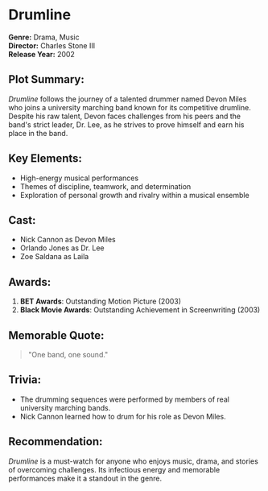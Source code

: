 # Drumline

**Genre:** Drama, Music  
**Director:** Charles Stone III  
**Release Year:** 2002  

## Plot Summary:
*Drumline* follows the journey of a talented drummer named Devon Miles who joins a university marching band known for its competitive drumline. Despite his raw talent, Devon faces challenges from his peers and the band's strict leader, Dr. Lee, as he strives to prove himself and earn his place in the band.

## Key Elements:
- High-energy musical performances
- Themes of discipline, teamwork, and determination
- Exploration of personal growth and rivalry within a musical ensemble

## Cast:
- Nick Cannon as Devon Miles
- Orlando Jones as Dr. Lee
- Zoe Saldana as Laila

## Awards:
1. **BET Awards**: Outstanding Motion Picture (2003)
2. **Black Movie Awards**: Outstanding Achievement in Screenwriting (2003)

## Memorable Quote:
> "One band, one sound."

## Trivia:
- The drumming sequences were performed by members of real university marching bands.
- Nick Cannon learned how to drum for his role as Devon Miles.

## Recommendation:
*Drumline* is a must-watch for anyone who enjoys music, drama, and stories of overcoming challenges. Its infectious energy and memorable performances make it a standout in the genre.
